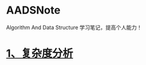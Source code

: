 # AADSNote
Algorithm And Data Structure  学习笔记，提高个人能力！

# [1、复杂度分析](https://github.com/tianxiake/AADSNote/blob/main/note/%E5%A4%8D%E6%9D%82%E5%BA%A6%E5%88%86%E6%9E%90.md)
